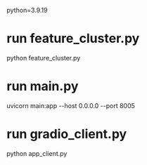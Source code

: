 python=3.9.19
# run feature_cluster.py
python feature_cluster.py
# run main.py
uvicorn main:app --host 0.0.0.0 --port 8005
# run gradio_client.py
python app_client.py